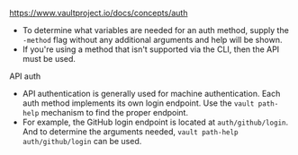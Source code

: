 https://www.vaultproject.io/docs/concepts/auth

- To determine what variables are needed for an auth method, supply the `-method` flag without any additional arguments and help will be shown.
- If you're using a method that isn't supported via the CLI, then the API must be used.

API auth
- API authentication is generally used for machine authentication. Each auth method implements its own login endpoint. Use the `vault path-help` mechanism to find the proper endpoint.
- For example, the GitHub login endpoint is located at `auth/github/login`. And to determine the arguments needed, `vault path-help auth/github/login` can be used.


